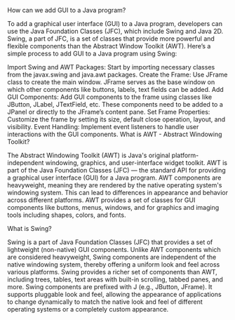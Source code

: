 How can we add GUI to a Java program?

To add a graphical user interface (GUI) to a Java program, developers can use the Java Foundation Classes (JFC), which include Swing and Java 2D. Swing, a part of JFC, is a set of classes that provide more powerful and flexible components than the Abstract Window Toolkit (AWT). Here’s a simple process to add GUI to a Java program using Swing:

Import Swing and AWT Packages: Start by importing necessary classes from the javax.swing and java.awt packages.
Create the Frame: Use JFrame class to create the main window. JFrame serves as the base window on which other components like buttons, labels, text fields can be added.
Add GUI Components: Add GUI components to the frame using classes like JButton, JLabel, JTextField, etc. These components need to be added to a JPanel or directly to the JFrame’s content pane.
Set Frame Properties: Customize the frame by setting its size, default close operation, layout, and visibility.
Event Handling: Implement event listeners to handle user interactions with the GUI components.
What is AWT - Abstract Windowing Toolkit?

The Abstract Windowing Toolkit (AWT) is Java's original platform-independent windowing, graphics, and user-interface widget toolkit. AWT is part of the Java Foundation Classes (JFC) — the standard API for providing a graphical user interface (GUI) for a Java program. AWT components are heavyweight, meaning they are rendered by the native operating system's windowing system. This can lead to differences in appearance and behavior across different platforms. AWT provides a set of classes for GUI components like buttons, menus, windows, and for graphics and imaging tools including shapes, colors, and fonts.

What is Swing?

Swing is a part of Java Foundation Classes (JFC) that provides a set of lightweight (non-native) GUI components. Unlike AWT components which are considered heavyweight, Swing components are independent of the native windowing system, thereby offering a uniform look and feel across various platforms. Swing provides a richer set of components than AWT, including trees, tables, text areas with built-in scrolling, tabbed panes, and more. Swing components are prefixed with J (e.g., JButton, JFrame). It supports pluggable look and feel, allowing the appearance of applications to change dynamically to match the native look and feel of different operating systems or a completely custom appearance.


